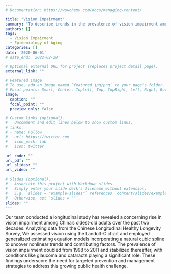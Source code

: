 ```yaml
---
# Documentation: https://wowchemy.com/docs/managing-content/

title: "Vision Impairment"
summary: "To describe trends in the prevalence of vision impairment among oldest-old Chinese populations."
authors: []
tags:
  - Vision Impairment
  - Epidemiology of Aging
categories: []
date: '2020-06-01'
# date_end: '2022-02-28'

# Optional external URL for project (replaces project detail page).
external_link: ""

# Featured image
# To use, add an image named `featured.jpg/png` to your page's folder.
# Focal points: Smart, Center, TopLeft, Top, TopRight, Left, Right, BottomLeft, Bottom, BottomRight.
image:
  caption: ""
  focal_point: ""
  preview_only: false

# Custom links (optional).
#   Uncomment and edit lines below to show custom links.
# links:
# - name: Follow
#   url: https://twitter.com
#   icon_pack: fab
#   icon: twitter

url_code: ""
url_pdf: ""
url_slides: ""
url_video: ""

# Slides (optional).
#   Associate this project with Markdown slides.
#   Simply enter your slide deck's filename without extension.
#   E.g. `slides = "example-slides"` references `content/slides/example-slides.md`.
#   Otherwise, set `slides = ""`.
slides: ""
---
```

Our team conducted a longitudinal study has revealed a concerning rise in vision impairment among China’s oldest-old adults over the past two decades. Analyzing data from the Chinese Longitudinal Healthy Longevity Survey, We assessed vision using the Landolt-C chart and employed generalized estimating equation models incorporating a natural cubic spline to uncover nonlinear trends and contributing factors. The prevalence of vision impairment doubled from 1998 to 2011 and stabilized thereafter, with conditions like glaucoma and cataracts playing a significant role. These findings underscore the need for targeted prevention and management strategies to address this growing public health challenge.
